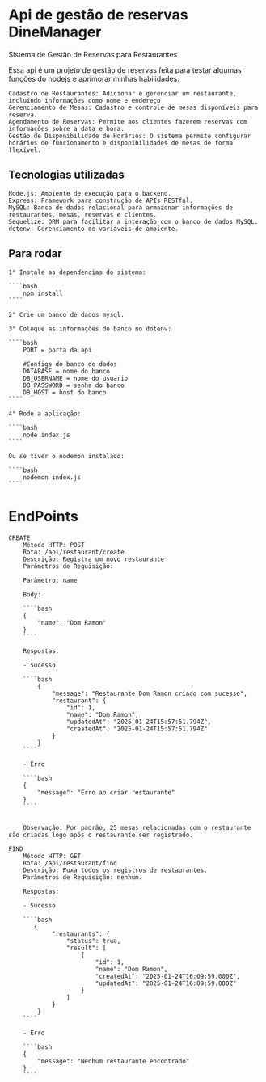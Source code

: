 # Api de gestão de reservas DineManager

Sistema de Gestão de Reservas para Restaurantes

Essa api é um projeto de gestão de reservas feita para testar algumas funções do nodejs e aprimorar minhas habilidades:

    Cadastro de Restaurantes: Adicionar e gerenciar um restaurante, incluindo informações como nome e endereço
    Gerenciamento de Mesas: Cadastro e controle de mesas disponíveis para reserva.
    Agendamento de Reservas: Permite aos clientes fazerem reservas com informações sobre a data e hora.
    Gestão de Disponibilidade de Horários: O sistema permite configurar horários de funcionamento e disponibilidades de mesas de forma flexível.

## Tecnologias utilizadas

    Node.js: Ambiente de execução para o backend.
    Express: Framework para construção de APIs RESTful.
    MySQL: Banco de dados relacional para armazenar informações de restaurantes, mesas, reservas e clientes.
    Sequelize: ORM para facilitar a interação com o banco de dados MySQL.
    dotenv: Gerenciamento de variáveis de ambiente.

## Para rodar
    1° Instale as dependencias do sistema:

    ````bash
        npm install
    ````

    2° Crie um banco de dados mysql.

    3° Coloque as informações do banco no dotenv:

    ````bash
        PORT = porta da api

        #Configs do banco de dados
        DATABASE = nome do banco
        DB_USERNAME = nome do usuario
        DB_PASSWORD = senha do banco
        DB_HOST = host do banco
    ````

    4° Rode a aplicação:

    ````bash
        node index.js
    ````

    Ou se tiver o nodemon instalado:

    ````bash
        nodemon index.js
    ````

# EndPoints

    CREATE
        Método HTTP: POST
        Rota: /api/restaurant/create 
        Descrição: Registra um novo restaurante
        Parâmetros de Requisição:

        Parâmetro: name

        Body:

        ````bash
        {
            "name": "Dom Ramon"
        }
        ````

        Respostas:

        - Sucesso 

        ````bash
            {
                "message": "Restaurante Dom Ramon criado com sucesso",
                "restaurant": {
                    "id": 1,
                    "name": "Dom Ramon",
                    "updatedAt": "2025-01-24T15:57:51.794Z",
                    "createdAt": "2025-01-24T15:57:51.794Z"
                }
            }
        ````

        - Erro

        ````bash
        {
            "message": "Erro ao criar restaurante"
        }
        ````


        Observação: Por padrão, 25 mesas relacionadas com o restaurante são criadas logo após o restaurante ser registrado.

    FIND
        Método HTTP: GET
        Rota: /api/restaurant/find 
        Descrição: Puxa todos os registros de restaurantes.
        Parâmetros de Requisição: nenhum.

        Respostas:

        - Sucesso 

        ````bash
           {
                "restaurants": {
                    "status": true,
                    "result": [
                        {
                            "id": 1,
                            "name": "Dom Ramon",
                            "createdAt": "2025-01-24T16:09:59.000Z",
                            "updatedAt": "2025-01-24T16:09:59.000Z"
                        }
                    ]
                }
            }
        ````

        - Erro

        ````bash
        {
            "message": "Nenhum restaurante encontrado"
        }
        ````





